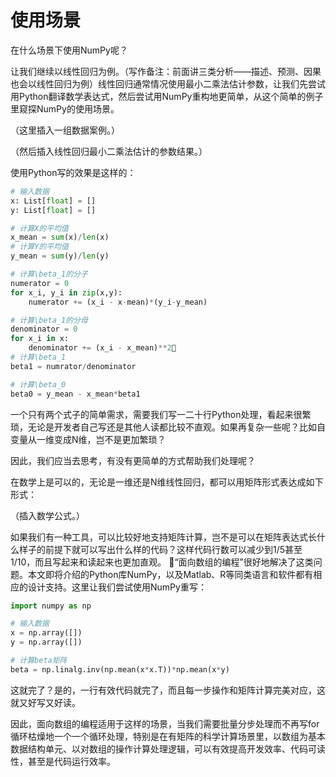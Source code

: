 # 使用场景

在什么场景下使用NumPy呢？

让我们继续以线性回归为例。（写作备注：前面讲三类分析——描述、预测、因果也会以线性回归为例）线性回归通常情况使用最小二乘法估计参数，让我们先尝试用Python翻译数学表达式，然后尝试用NumPy重构地更简单，从这个简单的例子里窥探NumPy的使用场景。

（这里插入一组数据案例。）

（然后插入线性回归最小二乘法估计的参数结果。）

使用Python写的效果是这样的：

```python
# 输入数据
x: List[float] = []
y: List[float] = []

# 计算X的平均值
x_mean = sum(x)/len(x)
# 计算Y的平均值
y_mean = sum(y)/len(y)

# 计算\beta_1的分子
numerator = 0
for x_i, y_i in zip(x,y):
    numerator += (x_i - x-mean)*(y_i-y_mean)

# 计算\beta_1的分母    
denominator = 0
for x_i in x:
    denominator += (x_i - x_mean)**2
# 计算\beta_1
beta1 = numrator/denominator

# 计算\beta_0
beta0 = y_mean - x_mean*beta1
```

一个只有两个式子的简单需求，需要我们写一二十行Python处理，看起来很繁琐，无论是开发者自己写还是其他人读都比较不直观。如果再复杂一些呢？比如自变量从一维变成N维，岂不是更加繁琐？

因此，我们应当去思考，有没有更简单的方式帮助我们处理呢？

在数学上是可以的，无论是一维还是N维线性回归，都可以用矩阵形式表达成如下形式：

（插入数学公式。）

如果我们有一种工具，可以比较好地支持矩阵计算，岂不是可以在矩阵表达式长什么样子的前提下就可以写出什么样的代码？这样代码行数可以减少到1/5甚至1/10，而且写起来和读起来也更加直观。
“面向数组的编程”很好地解决了这类问题。本文即将介绍的Python库NumPy，以及Matlab、R等同类语言和软件都有相应的设计支持。这里让我们尝试使用NumPy重写：

```python
import numpy as np

# 输入数据
x = np.array([])
y = np.array([])

# 计算beta矩阵
beta = np.linalg.inv(np.mean(x*x.T))*np.mean(x*y)
```

这就完了？是的，一行有效代码就完了，而且每一步操作和矩阵计算完美对应，这就又好写又好读。

因此，面向数组的编程适用于这样的场景，当我们需要批量分步处理而不再写for循环枯燥地一个一个循环处理，特别是在有矩阵的科学计算场景里，以数组为基本数据结构单元、以对数组的操作计算处理逻辑，可以有效提高开发效率、代码可读性，甚至是代码运行效率。

